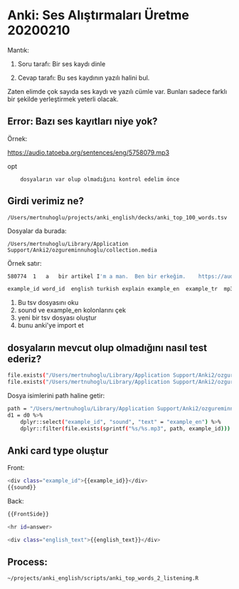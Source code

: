 
# Anki: Ses Alıştırmaları Üretme 20200210 

Mantık:

1. Soru tarafı: Bir ses kaydı dinle

2. Cevap tarafı: Bu ses kaydının yazılı halini bul.

Zaten elimde çok sayıda ses kaydı ve yazılı cümle var. Bunları sadece farklı bir şekilde yerleştirmek yeterli olacak.

## Error: Bazı ses kayıtları niye yok?

Örnek: 

https://audio.tatoeba.org/sentences/eng/5758079.mp3

opt

		dosyaların var olup olmadığını kontrol edelim önce

## Girdi verimiz ne?

`/Users/mertnuhoglu/projects/anki_english/decks/anki_top_100_words.tsv`

Dosyalar da burada:

`/Users/mertnuhoglu/Library/Application Support/Anki2/ozgureminnuhoglu/collection.media`

Örnek satır:

``` bash
580774	1	a	bir	artikel	I'm a man.	Ben bir erkeğim.	https://audio.tatoeba.org/sentences/eng/580774.mp3	[sound:580774.mp3]
``` 

``` bash
example_id word_id	english	turkish	explain	example_en	example_tr	mp3_url	sound
``` 

1. Bu tsv dosyasını oku
2. sound ve example_en kolonlarını çek
3. yeni bir tsv dosyası oluştur
4. bunu anki'ye import et

## dosyaların mevcut olup olmadığını nasıl test ederiz?

``` bash
file.exists("/Users/mertnuhoglu/Library/Application Support/Anki2/ozgureminnuhoglu/collection.media/580774.mp3")
file.exists("/Users/mertnuhoglu/Library/Application Support/Anki2/ozgureminnuhoglu/collection.media/5758079.mp3")
``` 

Dosya isimlerini path haline getir:

``` bash
path = "/Users/mertnuhoglu/Library/Application Support/Anki2/ozgureminnuhoglu/collection.media"
d1 = d0 %>%
	dplyr::select("example_id", "sound", "text" = "example_en") %>%
	dplyr::filter(file.exists(sprintf("%s/%s.mp3", path, example_id)))
``` 

## Anki card type oluştur

Front:

``` bash
<div class="example_id">{{example_id}}</div>
{{sound}}
``` 

Back:

``` bash
{{FrontSide}}

<hr id=answer>

<div class="english_text">{{english_text}}</div>
``` 

## Process:

``` bash
~/projects/anki_english/scripts/anki_top_words_2_listening.R
``` 


